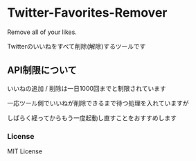 # Twitter-Favorites-Remover
Remove all of your likes.

Twitterのいいねをすべて削除(解除)するツールです

## API制限について
いいねの追加 / 削除は一日1000回までと制限されています

一応ツール側でいいねが削除できるまで待つ処理を入れていますが

しばらく経ってからもう一度起動し直すことをおすすめします

### License
MIT License
